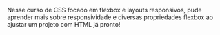 Nesse curso de CSS focado em flexbox e layouts responsivos, pude aprender mais sobre responsividade e diversas propriedades flexbox ao ajustar um projeto com HTML já pronto!  
